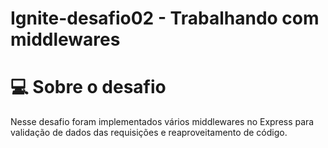 # Ignite-desafio02 - Trabalhando com middlewares

# 💻 Sobre o desafio
Nesse desafio foram implementados vários middlewares no Express para validação de dados das requisições e reaproveitamento de código.

